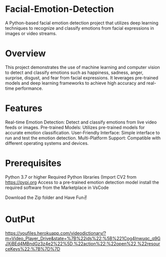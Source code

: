 # Facial-Emotion-Detection
A Python-based facial emotion detection project that utilizes deep learning techniques to recognize and classify emotions from facial expressions in images or video streams.

# Overview
This project demonstrates the use of machine learning and computer vision to detect and classify emotions such as happiness, sadness, anger, surprise, disgust, and fear from facial expressions. It leverages pre-trained models and deep learning frameworks to achieve high accuracy and real-time performance.

# Features
Real-time Emotion Detection: Detect and classify emotions from live video feeds or images.
Pre-trained Models: Utilizes pre-trained models for accurate emotion classification.
User-Friendly Interface: Simple interface to run and test the emotion detection.
Multi-Platform Support: Compatible with different operating systems and devices.

# Prerequisites
Python 3.7 or higher
Required Python libraries (Import CV2 from https://pypi.org
Access to a pre-trained emotion detection model
install the required software from the Marketplace in VsCode

Download the Zip folder and Have Fun✌️

# OutPut
https://youfiles.herokuapp.com/videodictionary/?m=Video_Player_Drive&state=%7B%22ids%22:%5B%221Cog4Inwuqc_q9GJXjBEd4MBndGz3z4e2%22%5D,%22action%22:%22open%22,%22resourceKeys%22:%7B%7D%7D

